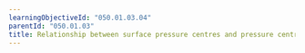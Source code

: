 ```yaml
---
learningObjectiveId: "050.01.03.04"
parentId: "050.01.03"
title: Relationship between surface pressure centres and pressure centres aloft
---
```

